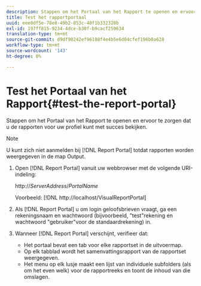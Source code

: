 ```yaml
---
description: Stappen om het Portaal van het Rapport te openen en ervoor te zorgen dat u de rapporten voor uw profiel kunt met succes bekijken.
title: Test het rapportportaal
uuid: eee0df5e-78e0-49b2-853c-40f1b332328b
exl-id: 197ff815-9234-4dce-b30f-b9cacf259634
translation-type: tm+mt
source-git-commit: d9df90242ef96188f4e4b5e6d04cfef196b0a628
workflow-type: tm+mt
source-wordcount: '143'
ht-degree: 0%

---
```


# Test het Portaal van het Rapport{#test-the-report-portal}

Stappen om het Portaal van het Rapport te openen en ervoor te zorgen dat u de rapporten voor uw profiel kunt met succes bekijken.

>[!NOTE]
>
>U kunt zich niet aanmelden bij [!DNL Report Portal] totdat rapporten worden weergegeven in de map Output.

1. Open [!DNL Report Portal] vanuit uw webbrowser met de volgende URI-indeling:

   http://*ServerAddress*/*PortalName*

   Voorbeeld: [!DNL http://localhost/VisualReportPortal]

1. Als [!DNL Report Portal] u om login geloofsbrieven vraagt, ga een rekeningsnaam en wachtwoord (bijvoorbeeld, &quot;test&quot;rekening en wachtwoord &quot;gebruiker&quot;voor de standaardrekening) in.
1. Wanneer [!DNL Report Portal] verschijnt, verifieer dat:

   * Het portaal bevat een tab voor elke rapportset in de uitvoermap.
   * Op elk tabblad wordt het samenvattingsrapport van de rapportset weergegeven.
   * Het menu op elk lusje maakt een lijst van individuele subfolders (als om het even welk) voor de rapportreeks en toont de inhoud van die omslagen.
